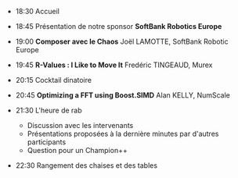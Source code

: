 * 18:30 Accueil

* 18:45 Présentation de notre sponsor **SoftBank Robotics Europe**

* 19:00 **Composer avec le Chaos** Joël LAMOTTE, SoftBank Robotic Europe

* 19:45 **R-Values : I Like to Move It** Fredéric TINGEAUD, Murex

* 20:15 Cocktail dinatoire

* 20:45 **Optimizing a FFT using Boost.SIMD** Alan KELLY, NumScale

* 21:30 L'heure de rab

    * Discussion avec les intervenants
    * Présentations proposées à la dernière minutes par d'autres participants
    * Question pour un Champion++
    
* 22:30 Rangement des chaises et des tables
